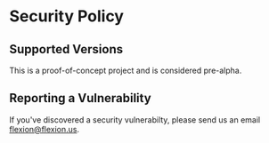 # Security Policy

## Supported Versions

This is a proof-of-concept project and is considered pre-alpha.

## Reporting a Vulnerability

If you've discovered a security vulnerabilty, please send us
an email [flexion@flexion.us](mailto:flexion@flexion.us).
